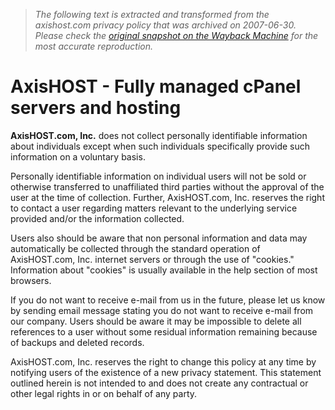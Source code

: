 > *The following text is extracted and transformed from the axishost.com privacy policy that was archived on 2007-06-30. Please check the [original snapshot on the Wayback Machine](https://web.archive.org/web/20070630125336id_/http%3A//www.axishost.com/privacy.php) for the most accurate reproduction.*

# AxisHOST - Fully managed cPanel servers and hosting

**AxisHOST.com, Inc.** does not collect personally identifiable information about individuals except when such individuals specifically provide such information on a voluntary basis.

Personally identifiable information on individual users will not be sold or otherwise transferred to unaffiliated third parties without the approval of the user at the time of collection. Further, AxisHOST.com, Inc. reserves the right to contact a user regarding matters relevant to the underlying service provided and/or the information collected.

Users also should be aware that non personal information and data may automatically be collected through the standard operation of AxisHOST.com, Inc. internet servers or through the use of "cookies." Information about "cookies" is usually available in the help section of most browsers.

If you do not want to receive e-mail from us in the future, please let us know by sending email message stating you do not want to receive e-mail from our company. Users should be aware it may be impossible to delete all references to a user without some residual information remaining because of backups and deleted records.

AxisHOST.com, Inc. reserves the right to change this policy at any time by notifying users of the existence of a new privacy statement. This statement outlined herein is not intended to and does not create any contractual or other legal rights in or on behalf of any party. 
